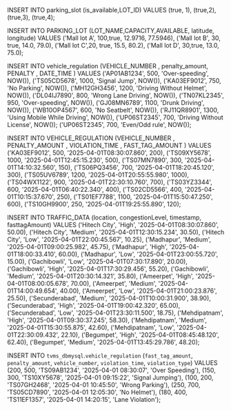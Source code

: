 INSERT INTO parking_slot (is_available,LOT_ID)
VALUES
(true, 1),
(true,2),
(true,3),
(true,4);

INSERT INTO PARKING_LOT (LOT_NAME,CAPACITY,AVAILABLE, latitude, longitude)
VALUES
('Mall lot A', 100,true, 12.9716, 77.5946),
('Mall lot B', 30, true, 14.0, 79.0),
('Mall lot C',20, true, 15.5, 80.2),
('Mall lot D', 30,true, 13.0, 75.0);

INSERT INTO vehicle_regulation (VEHICLE_NUMBER , penalty_amount, PENALTY , DATE_TIME ) VALUES
('AP01AB1234', 500, 'Over-speeding', NOW()),
('TS05CD5678', 1000, 'Signal Jump', NOW()),
('KA03EF9012', 750, 'No Parking', NOW()),
('MH12GH3456', 1200, 'Driving Without Helmet', NOW()),
('DL04IJ7890', 800, 'Wrong Lane Driving', NOW()),
('TN07KL2345', 950, 'Over-speeding', NOW()),
('GJ08MN6789', 1100, 'Drunk Driving', NOW()),
('WB10OP4567', 600, 'No Seatbelt', NOW()),
('RJ11QR8901', 1300, 'Using Mobile While Driving', NOW()),
('UP06ST2345', 700, 'Driving Without License', NOW());
('UP06ST2345', 700, 'Even/Odd rule', NOW());

INSERT INTO VEHICLE_REGULATION (VEHICLE_NUMBER , PENALTY_AMOUNT , VIOLATION_TIME , FAST_TAG_AMOUNT ) VALUES
('KA03EF9012', 500, '2025-04-01T08:30:07.860', 200),
('TS09XY5678', 1000, '2025-04-01T12:45:15.230', 500),
('TS07MN7890', 300, '2025-04-01T14:10:32.560', 150),
('TS06PQ3456', 700, '2025-04-01T18:20:45.120', 300),
('TS05UV6789', 1200, '2025-04-01T20:55:55.980', 1000),
('TS04WX1122', 900, '2025-04-01T22:30:10.760', 700),
('TS03YZ3344', 600, '2025-04-01T06:40:22.340', 400),
('TS02CD5566', 400, '2025-04-01T10:15:37.670', 250),
('TS01EF7788', 1100, '2025-04-01T15:50:47.250', 600),
('TS10GH9900', 250, '2025-04-01T19:25:55.890', 120);

INSERT INTO TRAFFIC_DATA (location, congestionLevel, timestamp, fasttagAmount) VALUES
('Hitech City', 'High', '2025-04-01T08:30:07.860', 50.00),
('Hitech City', 'Medium', '2025-04-01T12:30:15.234', 30.50),
('Hitech City', 'Low', '2025-04-01T22:00:45.567', 10.25),
('Madhapur', 'Medium', '2025-04-01T09:00:25.982', 45.75),
('Madhapur', 'High', '2025-04-01T18:00:33.410', 60.00),
('Madhapur', 'Low', '2025-04-01T23:00:55.720', 15.00),
('Gachibowli', 'Low', '2025-04-01T07:30:17.890', 20.00),
('Gachibowli', 'High', '2025-04-01T17:30:29.456', 55.20),
('Gachibowli', 'Medium', '2025-04-01T20:30:14.321', 35.80),
('Ameerpet', 'High', '2025-04-01T08:00:05.678', 70.00),
('Ameerpet', 'Medium', '2025-04-01T14:00:49.654', 40.00),
('Ameerpet', 'Low', '2025-04-01T21:00:23.876', 25.50),
('Secunderabad', 'Medium', '2025-04-01T10:00:31.900', 38.90),
('Secunderabad', 'High', '2025-04-01T19:00:42.320', 65.00),
('Secunderabad', 'Low', '2025-04-01T23:30:11.500', 18.75),
('Mehdipatnam', 'High', '2025-04-01T09:30:37.245', 58.30),
('Mehdipatnam', 'Medium', '2025-04-01T15:30:55.875', 42.60),
('Mehdipatnam', 'Low', '2025-04-01T22:30:09.432', 22.10),
('Begumpet', 'High', '2025-04-01T08:45:48.120', 62.40),
('Begumpet', 'Medium', '2025-04-01T13:45:29.786', 48.20);

INSERT INTO `tvms_dbmysql`.`vehicle_regulation`
(`fast_tag_amount`, `penalty_amount`, `vehicle_number`, `violation_time`, `violation_type`)
VALUES
(200, 500, 'TS09AB1234', '2025-04-01 08:30:07', 'Over Speeding'),
(150, 300, 'TS10XY5678', '2025-04-01 09:15:22', 'Signal Jumping'),
(100, 200, 'TS07GH2468', '2025-04-01 10:45:50', 'Wrong Parking'),
(250, 700, 'TS05CD7890', '2025-04-01 12:05:30', 'No Helmet'),
(180, 400, 'TS11EF1357', '2025-04-01 14:20:15', 'Lane Violation');

